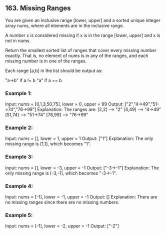 ## 163. Missing Ranges

You are given an inclusive range [lower, upper] and a sorted unique integer array nums, where all elements are in the inclusive range.

A number x is considered missing if x is in the range [lower, upper] and x is not in nums.

Return the smallest sorted list of ranges that cover every missing number exactly. That is, no element of nums is in any of the ranges, and each missing number is in one of the ranges.

Each range [a,b] in the list should be output as:

"a->b" if a != b
"a" if a == b

### Example 1:

Input: nums = [0,1,3,50,75], lower = 0, upper = 99
Output: ["2","4->49","51->74","76->99"]
Explanation: The ranges are:
[2,2] --> "2"
[4,49] --> "4->49"
[51,74] --> "51->74"
[76,99] --> "76->99"

### Example 2:

Input: nums = [], lower = 1, upper = 1
Output: ["1"]
Explanation: The only missing range is [1,1], which becomes "1".

### Example 3:

Input: nums = [], lower = -3, upper = -1
Output: ["-3->-1"]
Explanation: The only missing range is [-3,-1], which becomes "-3->-1".

### Example 4:

Input: nums = [-1], lower = -1, upper = -1
Output: []
Explanation: There are no missing ranges since there are no missing numbers.

### Example 5:

Input: nums = [-1], lower = -2, upper = -1
Output: ["-2"]
